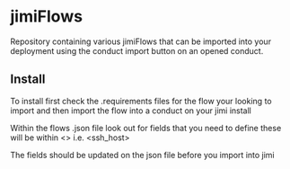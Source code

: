 # jimiFlows

Repository containing various jimiFlows that can be imported into your deployment using the conduct import button on an opened conduct.

## Install

To install first check the .requirements files for the flow your looking to import and then import the flow into a conduct on your jimi install

Within the flows .json file look out for fields that you need to define these will be within <> i.e. <ssh_host> 

The fields should be updated on the json file before you import into jimi
